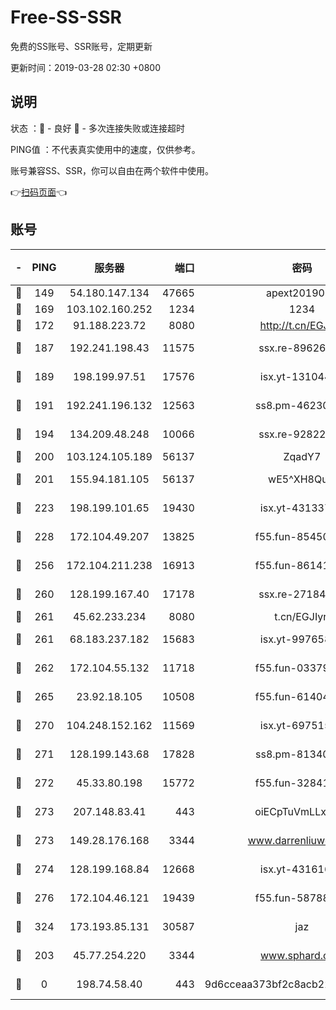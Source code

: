 # Free-SS-SSR

免费的SS账号、SSR账号，定期更新

更新时间：2019-03-28 02:30 +0800

## 说明

状态     ：🙂 - 良好 🙁 - 多次连接失败或连接超时

PING值   ：不代表真实使用中的速度，仅供参考。

账号兼容SS、SSR，你可以自由在两个软件中使用。

👉[扫码页面](https://liesauer.github.io/Free-SS-SSR/)👈

## 账号

|-|PING|服务器|端口|密码|加密方式|区域|
|:----:|:----:|:-----:|-----:|:----:|:----:|:----:|
|🙂|149|54.180.147.134|47665|apext2019001|chacha20|KR|
|🙂|169|103.102.160.252|1234|1234|rc4-md5|JP|
|🙂|172|91.188.223.72|8080|http://t.cn/EGJIyrl|rc4-md5|RU|
|🙂|187|192.241.198.43|11575|ssx.re-89626414|aes-256-cfb|US|
|🙂|189|198.199.97.51|17576|isx.yt-13104420|aes-256-cfb|US|
|🙂|191|192.241.196.132|12563|ss8.pm-46230875|aes-256-cfb|US|
|🙂|194|134.209.48.248|10066|ssx.re-92822056|aes-256-cfb|US|
|🙂|200|103.124.105.189|56137|ZqadY7|chacha20|US|
|🙂|201|155.94.181.105|56137|wE5^XH8Quw|aes-256-cfb|US|
|🙂|223|198.199.101.65|19430|isx.yt-43133714|aes-256-cfb|US|
|🙂|228|172.104.49.207|13825|f55.fun-85450725|aes-256-cfb|SG|
|🙂|256|172.104.211.238|16913|f55.fun-86141649|aes-256-cfb|US|
|🙂|260|128.199.167.40|17178|ssx.re-27184515|aes-256-cfb|SG|
|🙂|261|45.62.233.234|8080|t.cn/EGJIyrl|rc4-md5|CA|
|🙂|261|68.183.237.182|15683|isx.yt-99765862|aes-256-cfb|SG|
|🙂|262|172.104.55.132|11718|f55.fun-03379354|aes-256-cfb|SG|
|🙂|265|23.92.18.105|10508|f55.fun-61404172|aes-256-cfb|US|
|🙂|270|104.248.152.162|11569|isx.yt-69751586|aes-256-cfb|SG|
|🙂|271|128.199.143.68|17828|ss8.pm-81340579|aes-256-cfb|SG|
|🙂|272|45.33.80.198|15772|f55.fun-32841056|aes-256-cfb|US|
|🙂|273|207.148.83.41|443|oiECpTuVmLLxk4Ts|aes-256-cfb|AU|
|🙂|273|149.28.176.168|3344|www.darrenliuwei.com|aes-256-cfb|AU|
|🙂|274|128.199.168.84|12668|isx.yt-43161611|aes-256-cfb|SG|
|🙂|276|172.104.46.121|19439|f55.fun-58788644|aes-256-cfb|SG|
|🙂|324|173.193.85.131|30587|jaz|aes-256-cfb|US|
|🙂|203|45.77.254.220|3344|www.sphard.com|aes-256-cfb|SG|
|🙁|0|198.74.58.40|443|9d6cceaa373bf2c8acb22e60b6a58be6|aes-256-cfb|US|
